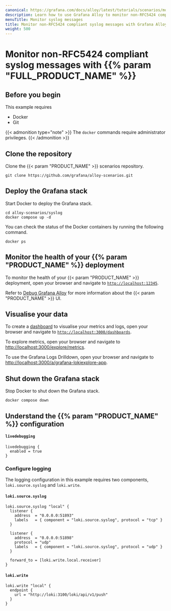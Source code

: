 ```yaml
---
canonical: https://grafana.com/docs/alloy/latest/tutorials/scenarios/monitor-syslog-messages/
description: Learn how to use Grafana Alloy to monitor non-RFC5424 compliant syslog messages
menuTitle: Monitor syslog messages
title: Monitor non-RFC5424 compliant syslog messages with Grafana Alloy
weight: 500
---
```


# Monitor non-RFC5424 compliant syslog messages with {{% param "FULL_PRODUCT_NAME" %}}

## Before you begin

This example requires

* Docker
* Git

{{< admonition type="note" >}}
The `docker` commands require administrator privileges.
{{< /admonition >}}

## Clone the repository

Clone the {{< param "PRODUCT_NAME" >}} scenarios repository.

```shell
git clone https://github.com/grafana/alloy-scenarios.git
```

## Deploy the Grafana stack

Start Docker to deploy the Grafana stack.

```shell
cd alloy-scenarios/syslog
docker compose up -d
```

You can check the status of the Docker containers by running the following command.

```shell
docker ps
```

## Monitor the health of your {{% param "PRODUCT_NAME" %}} deployment

To monitor the health of your {{< param "PRODUCT_NAME" >}} deployment, open your browser and navigate to [`http://localhost:12345`](http://localhost:12345).

Refer to [Debug Grafana Alloy](https://grafana.com/docs/alloy/latest/troubleshoot/debug/) for more information about the {{< param "PRODUCT_NAME" >}} UI.

## Visualise your data

To create a [dashboard](https://grafana.com/docs/grafana/latest/getting-started/build-first-dashboard/#create-a-dashboard) to visualise your metrics and logs, open your browser and navigate to [`http://localhost:3000/dashboards`](http://localhost:3000/dashboards).

To explore metrics, open your browser and navigate to [http://localhost:3000/explore/metrics](http://localhost:3000/explore/metrics).

To use the Grafana Logs Drilldown, open your browser and navigate to [http://localhost:3000/a/grafana-lokiexplore-app](http://localhost:3000/a/grafana-lokiexplore-app).

## Shut down the Grafana stack

Stop Docker to shut down the Grafana stack.

```shell
docker compose down
```

## Understand the {{% param "PRODUCT_NAME" %}} configuration

#### `livedebugging`

```alloy
livedebugging {
  enabled = true
}
```

### Configure logging

The logging configuration in this example requires two components, `loki.source.syslog` and `loki.write`.

#### `loki.source.syslog`

```alloy
loki.source.syslog "local" {
  listener {
    address  = "0.0.0.0:51893"
    labels   = { component = "loki.source.syslog", protocol = "tcp" }
  }

  listener {
    address  = "0.0.0.0:51898"
    protocol = "udp"
    labels   = { component = "loki.source.syslog", protocol = "udp" }
  }

  forward_to = [loki.write.local.receiver]
}
```

#### `loki.write`

```alloy
loki.write "local" {
  endpoint {
    url = "http://loki:3100/loki/api/v1/push"
  }
}
```
